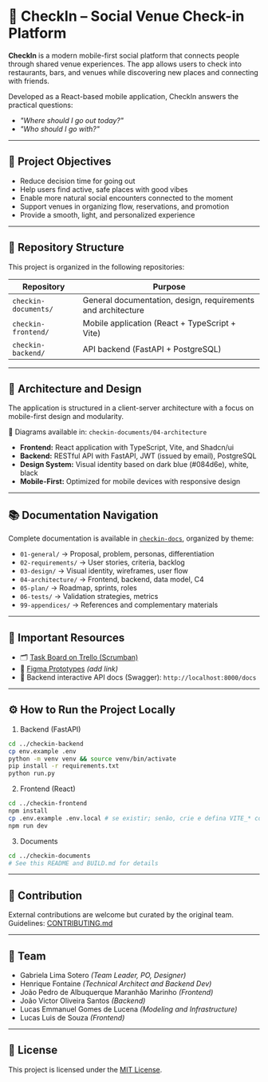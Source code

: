 # 📍 CheckIn – Social Venue Check-in Platform

**CheckIn** is a modern mobile-first social platform that connects people through shared venue experiences. The app allows users to check into restaurants, bars, and venues while discovering new places and connecting with friends.

Developed as a React-based mobile application, CheckIn answers the practical questions:
- _"Where should I go out today?"_
- _"Who should I go with?"_

---

## 🎯 Project Objectives

- Reduce decision time for going out
- Help users find active, safe places with good vibes
- Enable more natural social encounters connected to the moment
- Support venues in organizing flow, reservations, and promotion
- Provide a smooth, light, and personalized experience

---

## 🧱 Repository Structure

This project is organized in the following repositories:

| Repository        | Purpose                                           |
|--------------------|---------------------------------------------------|
| `checkin-documents/` | General documentation, design, requirements and architecture |
| `checkin-frontend/`  | Mobile application (React + TypeScript + Vite)   |
| `checkin-backend/`   | API backend (FastAPI + PostgreSQL)               |

---

## 🧩 Architecture and Design

The application is structured in a client-server architecture with a focus on mobile-first design and modularity.

📌 Diagrams available in:
`checkin-documents/04-architecture`

- **Frontend:** React application with TypeScript, Vite, and Shadcn/ui
- **Backend:** RESTful API with FastAPI, JWT (issued by email), PostgreSQL
- **Design System:** Visual identity based on dark blue (#084d6e), white, black
- **Mobile-First:** Optimized for mobile devices with responsive design

---

## 📚 Documentation Navigation

Complete documentation is available in [`checkin-docs`](https://github.com/gabrielalimasotero/checkin-docs), organized by theme:

- `01-general/` → Proposal, problem, personas, differentiation
- `02-requirements/` → User stories, criteria, backlog
- `03-design/` → Visual identity, wireframes, user flow
- `04-architecture/` → Frontend, backend, data model, C4
- `05-plan/` → Roadmap, sprints, roles
- `06-tests/` → Validation strategies, metrics
- `99-appendices/` → References and complementary materials

---

## 🔗 Important Resources

- 🗂️ [Task Board on Trello (Scrumban)](https://trello.com/b/97MLpiuS/checkin-scrumban)
- 🎨 [Figma Prototypes](#) *(add link)*
- 📎 Backend interactive API docs (Swagger): `http://localhost:8000/docs`

---

## ⚙️ How to Run the Project Locally

1) Backend (FastAPI)
```bash
cd ../checkin-backend
cp env.example .env
python -m venv venv && source venv/bin/activate
pip install -r requirements.txt
python run.py
```

2) Frontend (React)
```bash
cd ../checkin-frontend
npm install
cp .env.example .env.local # se existir; senão, crie e defina VITE_* conforme README
npm run dev
```

3) Documents
```bash
cd ../checkin-documents
# See this README and BUILD.md for details
```

---

## 🤝 Contribution

External contributions are welcome but curated by the original team.
Guidelines: [CONTRIBUTING.md](./CONTRIBUTING.md)

---

## 👥 Team

- Gabriela Lima Sotero *(Team Leader, PO, Designer)*
- Henrique Fontaine *(Technical Architect and Backend Dev)*
- João Pedro de Albuquerque Maranhão Marinho *(Frontend)*
- João Victor Oliveira Santos *(Backend)*
- Lucas Emmanuel Gomes de Lucena *(Modeling and Infrastructure)*
- Lucas Luis de Souza *(Frontend)*

---

## 📄 License

This project is licensed under the [MIT License](./LICENSE).
